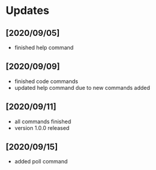 # Updates
## [2020/09/05]
- finished help command

## [2020/09/09]
- finished code commands
- updated help command due to new commands added

## [2020/09/11]
- all commands finished
- version 1.0.0 released

## [2020/09/15]
- added poll command
